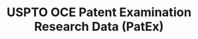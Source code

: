---
bigquery: https://console.cloud.google.com/bigquery?p=patents-public-data&d=uspto_oce_pair&page=dataset
citation: 'Graham, S. Marco, A., and Miller, A. (2015). “The USPTO Patent Examination
  Research Dataset: A Window on the Process of Patent Examination.”'
contributors: Graham, S. Marco, A., Miller, A.
cost: None
description: The latest version of PatEx (referred to below as the 2020 release) contains
  detailed information on nearly 11.9 million publicly-viewable provisional and non-provisional
  patent applications to the USPTO and over 4.6 million Patent Cooperation Treaty
  (PCT) applications. It is based on data that OCE downloaded from the Patent Examination
  Data System (PEDS) in April, 2021. The PEDS data are sourced from Public PAIR. The
  first time that OCE used PEDS as the basis of PatEx was for the 2019 release. We
  took the PEDS data and organized it into the familiar PatEx data files, which are
  based on the organization of the Public PAIR portal. The data files include information
  on each application’s characteristics, prosecution history, continuation history,
  claims of foreign priority, patent term adjustment history, publication history,
  and correspondence address information.
documentation: 'For the 2019 and later releases, new technical documentation is available
  https://www.uspto.gov/sites/default/files/documents/PatEx-2019-Technical-Doc.pdf


  A document describing the 2014-2017 data sets is available and can be cited as:
  Graham, Stuart J.H. and Marco, Alan C. and Miller, Richard, The USPTO Patent Examination
  Research Dataset: A Window on the Process of Patent Examination (November 30, 2015).
  Available at SSRN: https://ssrn.com/abstract=2702637.'
last_edit: Mon, 04 Apr 2022 19:06:22 GMT
location: https://www.uspto.gov/ip-policy/economic-research/research-datasets/patent-examination-research-dataset-public-pair
maintained_by: EconomicsData@uspto.gov
related_publications: https://ssrn.com/abstract=29956744, https://ssrn.com/abstract=2702637
schema_fields: '[''continuation_type'', ''disposal_type'', ''child_filing_date'',
  ''correspondence_region_name'', ''correspondence_name_line_1'', ''filing_date'',
  ''status_description'', ''application_number'', ''examiner_name_first'', ''file_location'',
  ''correspondence_region_code'', ''application_type'', ''event_code'', ''inventor_address_type'',
  ''parent_application_number'', ''confirm_number'', ''sequence_number'', ''examiner_name_middle'',
  ''patent_issue_date'', ''child_application_number'', ''inventor_region_code'', ''earliest_pgpub_date'',
  ''uspc_class'', ''parent_country_code'', ''small_entity_indicator'', ''inventor_country_code'',
  ''appl_status_code'', ''earliest_pgpub_number'', ''wipo_pub_date'', ''recorded_date'',
  ''uspc_subclass'', ''correspondence_city'', ''correspondence_country_code'', ''customer_number'',
  ''correspondence_country_name'', ''examiner_name_last'', ''examiner_art_unit'',
  ''status_code'', ''abandon_date'', ''aia_first_to_file'', ''atty_docket_number'',
  ''inventor_country_name'', ''event_description'', ''application_number_pair'', ''appl_status_date'',
  ''invention_title'', ''correspondence_name_line_2'', ''inventor_name_first'', ''correspondence_street_line_1'',
  ''parent_filing_date'', ''correspondence_postal_code'', ''inventor_rank'', ''examiner_id'',
  ''inventor_name_last'', ''wipo_pub_number'', ''foreign_parent_id'', ''foreign_parent_date'',
  ''file_location_date'', ''patent_number'', ''correspondence_street_line_2'', ''inventor_name_middle'',
  ''parent_country'', ''invention_subject_matter'']'
shortname: patex
tags:
- patents
- legal
- history
terms_of_use: 'USPTO’s online databases are not designed or intended to be a source
  for bulk downloads of USPTO data when accessed through the website’s interfaces.
  Individuals, companies, IP addresses, or blocks of IP addresses who, in effect,
  deny or decrease service by generating unusually high numbers of database accesses
  (searches, pages, or hits), whether generated manually or in an automated fashion,
  may be denied access to USPTO servers without notice.


  Bulk data products may be separately obtained from the USPTO, either for free or
  at the cost of dissemination. For details, see information on Electronic Bulk Data
  Products: https://www.uspto.gov/learning-and-resources/electronic-bulk-data-products'
title: USPTO OCE Patent Examination Research Data (PatEx)
uuid: 4342caa7-23af-420c-b2f6-6088f133df6a
---